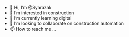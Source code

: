 - 👋 Hi, I’m @Syarazak
- 👀 I’m interested in construction
- 🌱 I’m currently learning digital
- 💞️ I’m looking to collaborate on construction automation
- 📫 How to reach me ...

<!---
Syarazak/Syarazak is a ✨ special ✨ repository because its `README.md` (this file) appears on your GitHub profile.
You can click the Preview link to take a look at your changes.
--->
